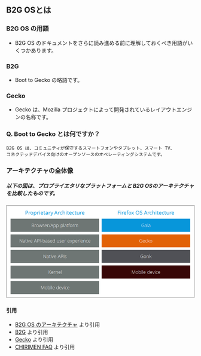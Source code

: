 
## B2G OSとは

### B2G OS の用語
- B2G OS のドキュメントをさらに読み進める前に理解しておくべき用語がいくつかあります。

### B2G
- Boot to Gecko の略語です。

### Gecko
- Gecko は、Mozilla プロジェクトによって開発されているレイアウトエンジンの名称です。

### Q. Boot to Gecko とは何ですか？
```
B2G OS は、コミュニティが保守するスマートフォンやタブレット、スマート TV、
コネクテッドデバイス向けのオープンソースのオペレーティングシステムです。
```

### アーキテクチャの全体像
##### 以下の図は、プロプライエタリなプラットフォームと B2G OSのアーキテクチャを比較したものです。
![img/general-architecture.png](img/general-architecture.png)

#### 引用
- [B2G OS のアーキテクチャ](https://developer.mozilla.org/ja/docs/Archive/B2G_OS/Architecture) より引用
- [B2G](https://wiki.mozilla.org/B2G) より引用
- [Gecko](https://developer.mozilla.org/ja/docs/Mozilla/Gecko) より引用
- [CHIRIMEN FAQ](https://chirimen.org/docs/ja/FAQ.html) より引用
